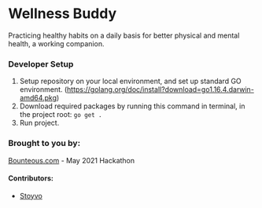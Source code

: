# Wellness Buddy
Practicing healthy habits on a daily basis for better physical and mental health, a working companion.

### Developer Setup
1) Setup repository on your local environment, and set up standard GO environment. (https://golang.org/doc/install?download=go1.16.4.darwin-amd64.pkg)
2) Download required packages by running this command in terminal, in the project root: `go get .`
3) Run project.

### Brought to you by:
[Bounteous.com](https://Bounteous.com) - May 2021 Hackathon

#### Contributors:
- [Stoyvo](https://github.com/stoyvo)
